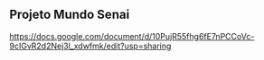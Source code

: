## Projeto Mundo Senai
https://docs.google.com/document/d/10PujR55fhg6fE7nPCCoVc-9cIGvR2d2Nej3l_xdwfmk/edit?usp=sharing
